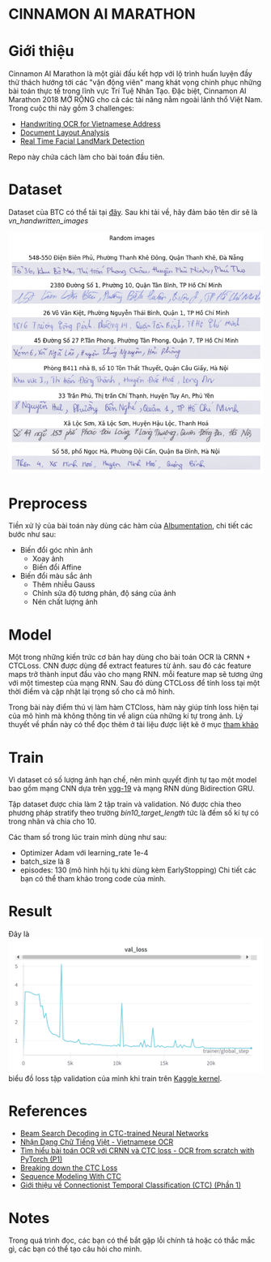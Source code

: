 # CINNAMON AI MARATHON
# Giới thiệu
Cinnamon AI Marathon là một giải đấu kết hợp với lộ trình huấn luyện đầy thử thách hướng tới các "vận động viên" mang khát vọng chinh phục những bài toán thực tế trong lĩnh vực Trí Tuệ Nhân Tạo. Đặc biệt, Cinnamon AI Marathon 2018 MỞ RỘNG cho cả các tài năng nằm ngoài lãnh thổ Việt Nam.
Trong cuộc thi này gồm 3 challenges:
- [Handwriting OCR for Vietnamese Address](https://goo.gl/PHJCit)
- [Document Layout Analysis](https://goo.gl/wHi5DK)
- [Real Time Facial LandMark Detection](https://goo.gl/gcp77y)

Repo này chứa cách làm cho bài toán đầu tiên.

# Dataset
Dataset của BTC có thể tải tại [đây](https://www.kaggle.com/datasets/overvisual/vn-handwritten-images). Sau khi tải về, hãy đảm bảo tên dir sẽ là *vn_handwritten_images*

![Một số ảnh trong dataset](images/image_samples.png)

# Preprocess
Tiền xử lý của bài toán này dùng các hàm của [Albumentation](https://albumentations.ai/), chi tiết các bước như sau:
- Biến đổi góc nhìn ảnh
    - Xoay ảnh
    - Biến đổi Affine
- Biến đổi màu sắc ảnh
    - Thêm nhiễu Gauss
    - Chỉnh sửa độ tương phản, độ sáng của ảnh
    - Nén chất lượng ảnh 
# Model
Một trong những kiến trức cơ bản hay dùng cho bài toán OCR là CRNN + CTCLoss. CNN được dùng để extract features từ ảnh. sau đó các feature maps trở thành input đầu vào cho mạng RNN. mỗi feature map sẽ tương ứng với một timestep của mạng RNN. Sau đó dùng CTCLoss để tính loss tại một thời điểm và cập nhật lại trọng số cho cả mô hình.

Trong bài này điểm thú vị làm hàm CTCloss, hàm này giúp tính loss hiện tại của mô hình mà không thông tin về align của những kí tự trong ảnh. Lý thuyết về phần này có thể đọc thêm ở tài liệu được liệt kê ở mục [tham khảo](#references)
# Train
Vì dataset có số lượng ảnh hạn chế, nên mình quyết định tự tạo một model bao gồm mạng CNN dựa trên [vgg-19](https://paperswithcode.com/method/resnet) và mạng RNN dùng Bidirection GRU. 

Tập dataset được chia làm 2 tập train và validation. Nó được chia theo phương pháp stratify theo trường *bin10_target_length* tức là đếm số kí tự có trong nhãn và chia cho 10.

Các tham số trong lúc train mình dùng như sau:
- Optimizer Adam với learning_rate 1e-4
- batch_size là 8
- episodes: 130 (mô hình hội tụ khi dùng kèm EarlyStopping)
Chi tiết các bạn có thể tham khảo trong code của mình.

# Result
Đây là ![Result](images/val_loss.png)
biểu đồ loss tập validation của mình khi train trên [Kaggle kernel](https://www.kaggle.com/code/quntrnhongng/vnhandwritten-ocr). 

# References
- [Beam Search Decoding in CTC-trained Neural Networks](https://medium.com/towards-data-science/beam-search-decoding-in-ctc-trained-neural-networks-5a889a3d85a7)
- [Nhận Dạng Chữ Tiếng Việt - Vietnamese OCR](https://pbcquoc.github.io/vietnamese-ocr/)
- [Tìm hiểu bài toán OCR với CRNN và CTC loss - OCR from scratch with PyTorch (P1)](https://viblo.asia/p/tim-hieu-bai-toan-ocr-voi-crnn-va-ctc-loss-ocr-from-scratch-with-pytorch-p1-OeVKBA905kW)
- [Breaking down the CTC Loss](https://ogunlao.github.io/blog/2020/07/17/breaking-down-ctc-loss.html)
- [Sequence Modeling With CTC](https://distill.pub/2017/ctc/)
- [Giới thiệu về Connectionist Temporal Classification (CTC) (Phần 1)](https://viblo.asia/p/gioi-thieu-ve-connectionist-temporal-classification-ctc-phan-1-ORNZqj08l0n)

# Notes 
Trong quá trình đọc, các bạn có thể bắt gặp lỗi chính tả hoặc có thắc mắc gì, các bạn có thể tạo câu hỏi cho mình.

